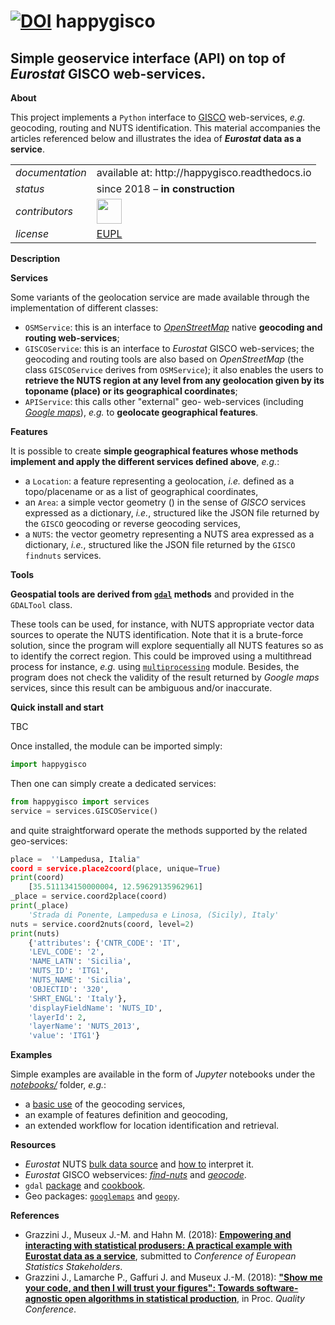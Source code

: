 [![DOI](https://zenodo.org/badge/125985870.svg)](https://zenodo.org/badge/latestdoi/125985870) 
happygisco
=========

Simple geoservice interface (API) on top of _Eurostat_ GISCO web-services.
---

**About**

This project implements a `Python` interface to [GISCO](http://ec.europa.eu/eurostat/web/gisco) web-services, *e.g.* geocoding, routing and NUTS identification. 
This material accompanies the articles referenced below and illustrates the idea of **_Eurostat_ data as a service**. 

<table align="center">
    <tr> <td align="left"><i>documentation</i></td> <td align="left">available at: http://happygisco.readthedocs.io</td> </tr> 
    <tr> <td align="left"><i>status</i></td> <td align="left">since 2018 &ndash; <b>in construction</b></td></tr> 
    <tr> <td align="left"><i>contributors</i></td> 
    <td align="left" valign="middle">
<a href="https://github.com/gjacopo"><img src="https://github.com/gjacopo.png" width="40"></a>
</td> </tr> 
    <tr> <td align="left"><i>license</i></td> <td align="left"><a href="https://joinup.ec.europa.eu/sites/default/files/eupl1.1.-licence-en_0.pdfEUPL">EUPL</a> </td> </tr> 
</table>

**Description**

****Services****

Some variants of the geolocation service are made available through the implementation of different classes:

* `OSMService`:  this is an interface to [_OpenStreetMap_](https://www.openstreetmap.org)  native **geocoding and routing web-services**;
* `GISCOService`: this is an interface to _Eurostat_ GISCO web-services; the geocoding and routing tools are also based on _OpenStreetMap_ (the class `GISCOService` derives from `OSMService`); it also enables the users to **retrieve the NUTS region at any level from any geolocation given by its toponame (place) or its geographical coordinates**;
* `APIService`: this calls other "external" geo- web-services (including  [_Google maps_](https://cloud.google.com/maps-platform/)), *e.g.* to **geolocate geographical features**.

****Features****

It is possible to create **simple geographical features whose methods implement and apply the different services defined above**, *e.g.*:

* a `Location`: a feature representing a geolocation, *i.e.* defined as a topo/placename or as a list of geographical coordinates,
* an `Area`: a simple vector geometry () in the sense of _GISCO_ services expressed as a dictionary, *i.e.*, structured like the JSON file returned by the  `GISCO` geocoding or reverse geocoding services,
* a `NUTS`: the vector geometry representing a NUTS area expressed as a dictionary, *i.e.*, structured like the JSON file returned by the  `GISCO` `findnuts` services.


****Tools****

**Geospatial tools are derived from [`gdal`](http://gdal.org) methods** and provided in the `GDALTool` class. 

These tools can be used, for instance, with NUTS appropriate vector data sources to operate the NUTS identification. Note that it is a brute-force solution, since the program will explore sequentially all NUTS features so as to identify the correct region. This could be improved using a multithread process for instance, _e.g._ using [`multiprocessing`](https://docs.python.org/3.4/library/multiprocessing.html?highlight=process) module. Besides, the program does not check the validity of the result returned by _Google maps_ services, since this result can be ambiguous and/or inaccurate.

**Quick install and start**

TBC

Once installed, the module can be imported simply:

```python
import happygisco
```

Then one can simply create a dedicated services:

```python
from happygisco import services
service = services.GISCOService()
```

and quite straightforward operate the methods supported by the related geo-services:

```python
place =  ''Lampedusa, Italia"
coord = service.place2coord(place, unique=True)
print(coord)
	[35.511134150000004, 12.59629135962961]
_place = service.coord2place(coord)
print(_place)
	'Strada di Ponente, Lampedusa e Linosa, (Sicily), Italy'
nuts = service.coord2nuts(coord, level=2)
print(nuts)
	{'attributes': {'CNTR_CODE': 'IT',
  	'LEVL_CODE': '2',
  	'NAME_LATN': 'Sicilia',
  	'NUTS_ID': 'ITG1',
  	'NUTS_NAME': 'Sicilia',
  	'OBJECTID': '320',
  	'SHRT_ENGL': 'Italy'},
 	'displayFieldName': 'NUTS_ID',
 	'layerId': 2,
 	'layerName': 'NUTS_2013',
 	'value': 'ITG1'}
```

**Examples**

Simple examples are available in the form of _Jupyter_ notebooks under the [_notebooks/_](https://github.com/eurostat/happyGISCO/tree/master/notebooks) folder, *e.g.*:

* a [basic use]( https://cdn.rawgit.com/eurostat/happyGISCO/c7153073/notebooks/Example%20of%20Eurostat%20'Data%20as%20a%20Service'%20using%20happyGISCO%20module.html) of the geocoding services,
* an example of features definition and geocoding,
* an extended workflow for location identification and retrieval. 

**<a name="Resources"></a>Resources**

* _Eurostat_ NUTS [bulk data source](http://ec.europa.eu/eurostat/cache/GISCO/distribution/v2/nuts/download/ref-nuts-2013-01m.shp.zip) and [how to](http://ec.europa.eu/eurostat/documents/4311134/4366152/guidelines-geographic-data.pdf) interpret it.
* _Eurostat_  GISCO webservices: [_find-nuts_](http://europa.eu/webtools/rest/gisco/nuts/find-nuts.py) and [_geocode_](http://europa.eu/webtools/rest/gisco/api?).
* `gdal` [package](https://pypi.python.org/pypi/GDAL) and [cookbook](https://pcjericks.github.io/py-gdalogr-cookbook/index.html).
* Geo packages: [`googlemaps`](https://pypi.python.org/pypi/googlemaps/) and [`geopy`](https://github.com/geopy/geopy).

**<a name="References"></a>References**

* Grazzini J., Museux J.-M. and Hahn M. (2018): [**Empowering and interacting with statistical produsers: A practical example with Eurostat data as a service**](), submitted to _Conference of European Statistics Stakeholders_.
* Grazzini J., Lamarche P., Gaffuri J. and Museux J.-M. (2018): [**"Show me your code, and then I will trust your figures": Towards software-agnostic open algorithms in statistical production**](https://www.researchgate.net/publication/325320551_Show_me_your_code_and_then_I_will_trust_your_figures_Towards_software-agnostic_open_algorithms_in_statistical_production), in Proc.  _Quality Conference_.


